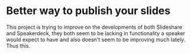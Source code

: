 # Better way to publish your slides

This project is trying to improve on the developments of both Slideshare and Speakerdeck, they both seem to be lacking in functionality a speaker would expect to have and also doesn't seem to be improving much lately. Thus this.
